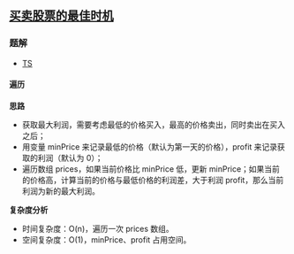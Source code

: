 ## [买卖股票的最佳时机](https://leetcode-cn.com/problems/best-time-to-buy-and-sell-stock/)
### 题解
+ [TS](../../ts/128/121.ts)

#### 遍历
**思路**
+ 获取最大利润，需要考虑最低的价格买入，最高的价格卖出，同时卖出在买入之后；
+ 用变量 minPrice 来记录最低的价格（默认为第一天的价格），profit 来记录获取的利润（默认为 0）；
+ 遍历数组 prices，如果当前价格比 minPrice 低，更新 minPrice；如果当前的价格高，计算当前的价格与最低价格的利润差，大于利润 profit，那么当前利润为新的最大利润。

**复杂度分析**
+ 时间复杂度：O(n)，遍历一次 prices 数组。
+ 空间复杂度：O(1)，minPrice、profit 占用空间。